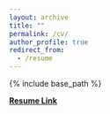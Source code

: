 ```yaml
---
layout: archive
title: ""
permalink: /cv/
author_profile: true
redirect_from:
  - /resume
---
```


{% include base_path %}

<b>[Resume Link](http://vibhabelavadi.github.io/files/VibhaBelavadiCV.pdf)</b>

<!-- <embed src="http://vibhabelavadi.github.io/files/VibhaBelavadiCV.pdf" width="850" height="2000" type='application/pdf'> -->
